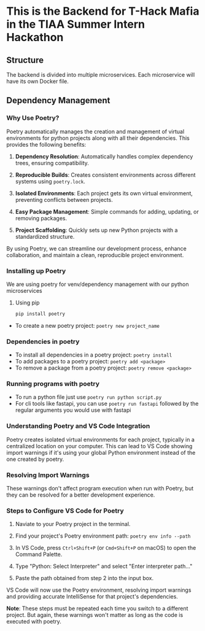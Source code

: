 # This is the Backend for T-Hack Mafia in the TIAA Summer Intern Hackathon

## Structure
The backend is divided into multiple microservices. Each microservice will have its own Docker file.

## Dependency Management

### Why Use Poetry?

Poetry automatically manages the creation and management of virtual environments for python projects along with all their dependencies. This provides the following benefits:

1. **Dependency Resolution**: Automatically handles complex dependency trees, ensuring compatibility.

2. **Reproducible Builds**: Creates consistent environments across different systems using `poetry.lock`.

3. **Isolated Environments**: Each project gets its own virtual environment, preventing conflicts between projects.

4. **Easy Package Management**: Simple commands for adding, updating, or removing packages.

5. **Project Scaffolding**: Quickly sets up new Python projects with a standardized structure.

By using Poetry, we can streamline our development process, enhance collaboration, and maintain a clean, reproducible project environment.

### Installing up Poetry
We are using poetry for venv/dependency management with our python microservices
1. Using pip
    
    ```python
    pip install poetry
    ```

- To create a new poetry project: `poetry new project_name`

### Dependencies in poetry
- To install all dependencies in a poetry project: `poetry install`
- To add packages to a poetry project: `poetry add <package>`
- To remove a package from a poetry project: `poetry remove <package>`

### Running programs with poetry
- To run a python file just use `poetry run python script.py`
- For cli tools like fastapi, you can use `poetry run fastapi` followed by the regular arguments you would use with fastapi

### Understanding Poetry and VS Code Integration

Poetry creates isolated virtual environments for each project, typically in a centralized location on your computer. This can lead to VS Code showing import warnings if it's using your global Python environment instead of the one created by poetry.

### Resolving Import Warnings

These warnings don't affect program execution when run with Poetry, but they can be resolved for a better development experience.

### Steps to Configure VS Code for Poetry

1. Naviate to your Poetry project in the terminal.

2. Find your project's Poetry environment path: `poetry env info --path`

3. In VS Code, press `Ctrl+Shift+P` (or `Cmd+Shift+P` on macOS) to open the Command Palette.

4. Type "Python: Select Interpreter" and select "Enter interpreter path..." 

5. Paste the path obtained from step 2 into the input box.

VS Code will now use the Poetry environment, resolving import warnings and providing accurate IntelliSense for that project's dependencies.

**Note**: These steps must be repeated each time you switch to a different project. But again, these warnings won't matter as long as the code is executed with poetry.